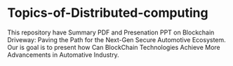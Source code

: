 # Topics-of-Distributed-computing
This repository have Summary PDF and Presenation PPT on Blockchain Driveway: Paving the Path for the Next-Gen Secure Automotive Ecosystem. Our is goal is to present how Can BlockChain Technologies Achieve More Advancements in Automative Industry.
